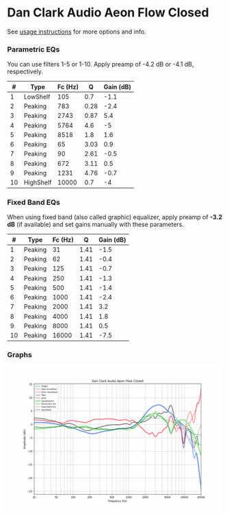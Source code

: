 # Dan Clark Audio Aeon Flow Closed
See [usage instructions](https://github.com/jaakkopasanen/AutoEq#usage) for more options and info.

### Parametric EQs
You can use filters 1-5 or 1-10. Apply preamp of -4.2 dB or -4.1 dB, respectively.

|   # | Type      |   Fc (Hz) |    Q |   Gain (dB) |
|-----|-----------|-----------|------|-------------|
|   1 | LowShelf  |       105 | 0.7  |        -1.1 |
|   2 | Peaking   |       783 | 0.28 |        -2.4 |
|   3 | Peaking   |      2743 | 0.87 |         5.4 |
|   4 | Peaking   |      5764 | 4.6  |        -5   |
|   5 | Peaking   |      8518 | 1.8  |         1.6 |
|   6 | Peaking   |        65 | 3.03 |         0.9 |
|   7 | Peaking   |        90 | 2.61 |        -0.5 |
|   8 | Peaking   |       672 | 3.11 |         0.5 |
|   9 | Peaking   |      1231 | 4.76 |        -0.7 |
|  10 | HighShelf |     10000 | 0.7  |        -4   |

### Fixed Band EQs
When using fixed band (also called graphic) equalizer, apply preamp of **-3.2 dB** (if available) and set gains manually with these parameters.

|   # | Type    |   Fc (Hz) |    Q |   Gain (dB) |
|-----|---------|-----------|------|-------------|
|   1 | Peaking |        31 | 1.41 |        -1.5 |
|   2 | Peaking |        62 | 1.41 |        -0.4 |
|   3 | Peaking |       125 | 1.41 |        -0.7 |
|   4 | Peaking |       250 | 1.41 |        -1.3 |
|   5 | Peaking |       500 | 1.41 |        -1.4 |
|   6 | Peaking |      1000 | 1.41 |        -2.4 |
|   7 | Peaking |      2000 | 1.41 |         3.2 |
|   8 | Peaking |      4000 | 1.41 |         1.8 |
|   9 | Peaking |      8000 | 1.41 |         0.5 |
|  10 | Peaking |     16000 | 1.41 |        -7.5 |

### Graphs
![](./Dan%20Clark%20Audio%20Aeon%20Flow%20Closed.png)

